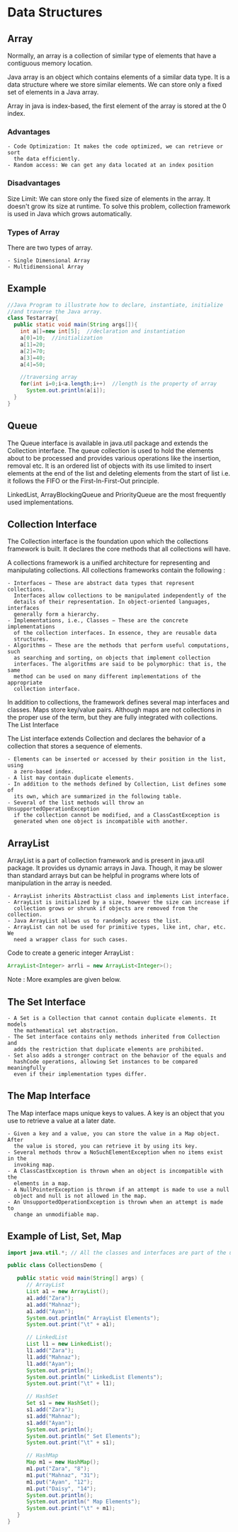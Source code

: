 # Data Structures

## Array

Normally, an array is a collection of similar type of elements that have a
contiguous memory location.

Java array is an object which contains elements of a similar data type. It is a
data structure where we store similar elements. We can store only a fixed set
of elements in a Java array.

Array in java is index-based, the first element of the array is stored at the 0
index.

### Advantages

    - Code Optimization: It makes the code optimized, we can retrieve or sort
      the data efficiently.
    - Random access: We can get any data located at an index position

### Disadvantages

Size Limit: We can store only the fixed size of elements in the array. It
doesn't grow its size at runtime. To solve this problem, collection framework
is used in Java which grows automatically. 

### Types of Array

There are two types of array.

    - Single Dimensional Array
    - Multidimensional Array

## Example

```java
//Java Program to illustrate how to declare, instantiate, initialize  
//and traverse the Java array.  
class Testarray{  
  public static void main(String args[]){  
    int a[]=new int[5];  //declaration and instantiation  
    a[0]=10;  //initialization  
    a[1]=20;  
    a[2]=70;  
    a[3]=40;  
    a[4]=50;  

    //traversing array  
    for(int i=0;i<a.length;i++)  //length is the property of array  
      System.out.println(a[i]);  
  }
}  
```

## Queue

The Queue interface is available in java.util package and extends the
Collection interface. The queue collection is used to hold the elements about
to be processed and provides various operations like the insertion, removal
etc. It is an ordered list of objects with its use limited to insert elements
at the end of the list and deleting elements from the start of list i.e. it
follows the FIFO or the First-In-First-Out principle.

LinkedList, ArrayBlockingQueue and PriorityQueue are the most frequently used
implementations.  

## Collection Interface

The Collection interface is the foundation upon which the collections framework
is built. It declares the core methods that all collections will have. 

A collections framework is a unified architecture for representing and
manipulating collections. All collections frameworks contain the following :

    - Interfaces − These are abstract data types that represent collections.
      Interfaces allow collections to be manipulated independently of the
      details of their representation. In object-oriented languages, interfaces
      generally form a hierarchy.
    - Implementations, i.e., Classes − These are the concrete implementations
      of the collection interfaces. In essence, they are reusable data
      structures.
    - Algorithms − These are the methods that perform useful computations, such
      as searching and sorting, on objects that implement collection
      interfaces. The algorithms are said to be polymorphic: that is, the same
      method can be used on many different implementations of the appropriate
      collection interface.

In addition to collections, the framework defines several map interfaces and
classes. Maps store key/value pairs. Although maps are not collections in the
proper use of the term, but they are fully integrated with collections.  The
List Interface

The List interface extends Collection and declares the behavior of a collection
that stores a sequence of elements.

    - Elements can be inserted or accessed by their position in the list, using
      a zero-based index.
    - A list may contain duplicate elements.
    - In addition to the methods defined by Collection, List defines some of
      its own, which are summarized in the following table.
    - Several of the list methods will throw an UnsupportedOperationException
      if the collection cannot be modified, and a ClassCastException is
      generated when one object is incompatible with another. 

## ArrayList

ArrayList is a part of collection framework and is present in java.util
package. It provides us dynamic arrays in Java. Though, it may be slower than
standard arrays but can be helpful in programs where lots of manipulation in
the array is needed. 

    - ArrayList inherits AbstractList class and implements List interface.
    - ArrayList is initialized by a size, however the size can increase if
      collection grows or shrunk if objects are removed from the collection.
    - Java ArrayList allows us to randomly access the list.
    - ArrayList can not be used for primitive types, like int, char, etc. We
      need a wrapper class for such cases.

Code to create a generic integer ArrayList : 

```java
ArrayList<Integer> arrli = new ArrayList<Integer>();
```

Note : More examples are given below.

## The Set Interface

    - A Set is a Collection that cannot contain duplicate elements. It models
      the mathematical set abstraction.
    - The Set interface contains only methods inherited from Collection and
      adds the restriction that duplicate elements are prohibited.
    - Set also adds a stronger contract on the behavior of the equals and
      hashCode operations, allowing Set instances to be compared meaningfully
      even if their implementation types differ.

## The Map Interface

The Map interface maps unique keys to values. A key is an object that you use
to retrieve a value at a later date.

    - Given a key and a value, you can store the value in a Map object. After
      the value is stored, you can retrieve it by using its key.
    - Several methods throw a NoSuchElementException when no items exist in the
      invoking map.
    - A ClassCastException is thrown when an object is incompatible with the
      elements in a map.
    - A NullPointerException is thrown if an attempt is made to use a null
      object and null is not allowed in the map.
    - An UnsupportedOperationException is thrown when an attempt is made to
      change an unmodifiable map.

## Example of List, Set, Map

```java
import java.util.*; // All the classes and interfaces are part of the util package

public class CollectionsDemo {

   public static void main(String[] args) {
      // ArrayList 
      List a1 = new ArrayList();
      a1.add("Zara");
      a1.add("Mahnaz");
      a1.add("Ayan");
      System.out.println(" ArrayList Elements");
      System.out.print("\t" + a1);

      // LinkedList
      List l1 = new LinkedList();
      l1.add("Zara");
      l1.add("Mahnaz");
      l1.add("Ayan");
      System.out.println();
      System.out.println(" LinkedList Elements");
      System.out.print("\t" + l1);

      // HashSet
      Set s1 = new HashSet(); 
      s1.add("Zara");
      s1.add("Mahnaz");
      s1.add("Ayan");
      System.out.println();
      System.out.println(" Set Elements");
      System.out.print("\t" + s1);

      // HashMap
      Map m1 = new HashMap(); 
      m1.put("Zara", "8");
      m1.put("Mahnaz", "31");
      m1.put("Ayan", "12");
      m1.put("Daisy", "14");
      System.out.println();
      System.out.println(" Map Elements");
      System.out.print("\t" + m1);
   }
}
```
